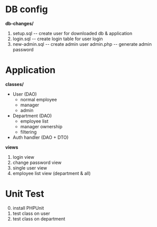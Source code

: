 DB config
=========

**db-changes/**

1. setup.sql -- create user for downloaded db & application
2. login.sql -- create login table for user login
3. new-admin.sql -- create admin user
   admin.php -- generate admin password


Application
===========

**classes/**

- User (DAO)
    - normal employee
    - manager
    - admin
- Department (DAO)
    - employee list
    - manager ownership
    - filtering
- Auth handler (DAO + DTO)


**views**

1. login view
2. change password view
3. single user view
4. employee list view (department & all)


Unit Test
=========

0. install PHPUnit
1. test class on user
2. test class on department
